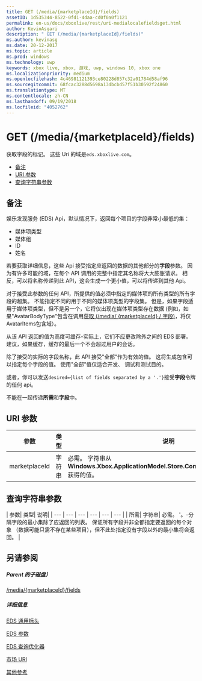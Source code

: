 ```yaml
---
title: GET (/media/{marketplaceId}/fields)
assetID: 1d535344-8522-0fd1-4daa-cd0f0a0f1121
permalink: en-us/docs/xboxlive/rest/uri-medialocalefieldsget.html
author: KevinAsgari
description: " GET (/media/{marketplaceId}/fields)"
ms.author: kevinasg
ms.date: 20-12-2017
ms.topic: article
ms.prod: windows
ms.technology: uwp
keywords: xbox live, xbox, 游戏, uwp, windows 10, xbox one
ms.localizationpriority: medium
ms.openlocfilehash: 4c46981121393ce80228d857c32a01784d58af96
ms.sourcegitcommit: 68fcac3288d5698a13dbcbd57f51b30592f24860
ms.translationtype: MT
ms.contentlocale: zh-CN
ms.lasthandoff: 09/19/2018
ms.locfileid: "4052762"
---
```

# <a name="get-mediamarketplaceidfields"></a>GET (/media/{marketplaceId}/fields)
获取字段的标记。 这些 Uri 的域是`eds.xboxlive.com`。
 
  * [备注](#ID4EV)
  * [URI 参数](#ID4EGC)
  * [查询字符串参数](#ID4ERC)
 
<a id="ID4EV"></a>

 
## <a name="remarks"></a>备注
 
娱乐发现服务 (EDS) Api，默认情况下，返回每个项目的字段非常小最低的集：
 
   * 媒体项类型
   * 媒体组
   * ID
   * 姓名
  
若要获取详细信息，这些 Api 接受指定应返回的数据的其他部分的**字段**参数。 因为有许多可能的域，在每个 API 调用的完整中指定其名称将大大膨胀请求。 相反，可以将名称传递到此 API，这会生成一个更小值，可以将传递到其他 Api。
 
对于接受此参数的任何 API，所提供的值必须中指定的媒体项的所有类型的所有字段的超集。 不能指定不同的用于不同的媒体项类型的字段集。 但是，如果字段适用于媒体项类型，但不是另一个，它将仅出现在媒体项类型存在数据 (例如，如果"AvatarBodyType"包含在调用[获取 (/media/ {marketplaceId} / 字段)]()，将仅 AvatarItems包含域）。
 
从该 API 返回的值为高度可缓存-实际上，它们不应更改除外之间的 EDS 部署。 建议，如果缓存，缓存的最后一个不会超过用户的会话。
 
除了接受的实际的字段名称，此 API 接受"全部"作为有效的值。 这将生成包含可以指定每个字段的值。 使用"全部"值仅适合开发、 调试和测试目的。
 
或者，你可以发送`desired={list of fields separated by a '.'}`接受**字段**令牌的任何 api。
 
不能在一起传递**所需**和**字段**中。
  
<a id="ID4EGC"></a>

 
## <a name="uri-parameters"></a>URI 参数
 
| 参数| 类型| 说明| 
| --- | --- | --- | 
| marketplaceId| 字符串| 必需。 字符串从<b>Windows.Xbox.ApplicationModel.Store.Configuration.MarketplaceId</b>获得的值。| 
  
<a id="ID4ERC"></a>

 
## <a name="query-string-parameters"></a>查询字符串参数
 
| 参数| 类型| 说明| 
| --- | --- | --- | --- | --- | --- | 
| 所需| 字符串| 必需。 '。-分隔字段的最小集除了应返回的列表。 保证所有字段并非全都指定要返回的每个对象 （数据可能只需不存在某些项目），但不此处指定没有字段以外的最小集将会返回。 | 
  
<a id="ID4EMD"></a>

 
## <a name="see-also"></a>另请参阅
 
<a id="ID4EOD"></a>

 
##### <a name="parent"></a>Parent 的子磁盘） 

[/media/{marketplaceId}/fields](uri-medialocalefields.md)

  
<a id="ID4EYD"></a>

 
##### <a name="further-information"></a>详细信息 

[EDS 通用标头](../../additional/edscommonheaders.md)

 [EDS 参数](../../additional/edsparameters.md)

 [EDS 查询优化器](../../additional/edsqueryrefiners.md)

 [市场 URI](atoc-reference-marketplace.md)

 [其他参考](../../additional/atoc-xboxlivews-reference-additional.md)

   